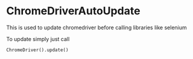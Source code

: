 # ChromeDriverAutoUpdate
This is used to update chromedriver before calling libraries like selenium

To update simply just call
```
ChromeDriver().update()
```
